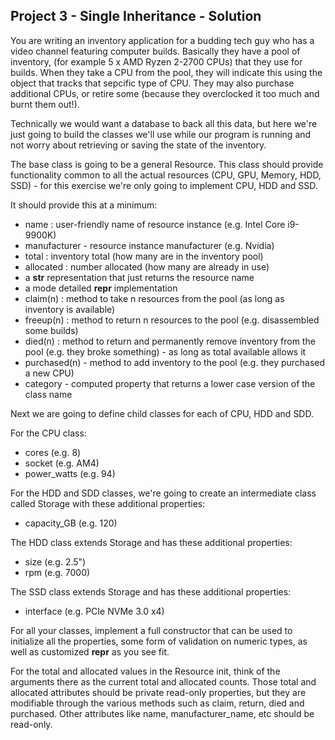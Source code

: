 
## Project 3 - Single Inheritance - Solution

You are writing an inventory application for a budding tech guy who has a video channel featuring computer builds. Basically they have a pool of inventory, (for example 5 x AMD Ryzen 2-2700 CPUs) that they use for builds. When they take a CPU from the pool, they will indicate this using the object that tracks that sepcific type of CPU. They may also purchase additional CPUs, or retire some (because they overclocked it too much and burnt them out!).

Technically we would want a database to back all this data, but here we're just going to build the classes we'll use while our program is running and not worry about retrieving or saving the state of the inventory.

The base class is going to be a general Resource. This class should provide functionality common to all the actual resources (CPU, GPU, Memory, HDD, SSD) - for this exercise we're only going to implement CPU, HDD and SSD.

It should provide this at a minimum:

- name : user-friendly name of resource instance (e.g. Intel Core i9-9900K)
- manufacturer - resource instance manufacturer (e.g. Nvidia)
- total : inventory total (how many are in the inventory pool)
- allocated : number allocated (how many are already in use)
- a __str__ representation that just returns the resource name
- a mode detailed __repr__ implementation
- claim(n) : method to take n resources from the pool (as long as inventory is available)
- freeup(n) : method to return n resources to the pool (e.g. disassembled some builds)
- died(n) : method to return and permanently remove inventory from the pool (e.g. they broke something) - as long as total available allows it
- purchased(n) - method to add inventory to the pool (e.g. they purchased a new CPU)
- category - computed property that returns a lower case version of the class name

Next we are going to define child classes for each of CPU, HDD and SDD.

For the CPU class:
- cores (e.g. 8)
- socket (e.g. AM4)
- power_watts (e.g. 94)

For the HDD and SDD classes, we're going to create an intermediate class called Storage with these additional properties:
- capacity_GB (e.g. 120)

The HDD class extends Storage and has these additional properties:
- size (e.g. 2.5")
- rpm (e.g. 7000)

The SSD class extends Storage and has these additional properties:
- interface (e.g. PCIe NVMe 3.0 x4)

For all your classes, implement a full constructor that can be used to initialize all the properties, some form of validation on numeric types, as well as customized __repr__ as you see fit.

For the total and allocated values in the Resource init, think of the arguments there as the current total and allocated counts. Those total and allocated attributes should be private read-only properties, but they are modifiable through the various methods such as claim, return, died and purchased. Other attributes like name, manufacturer_name, etc should be read-only.

 